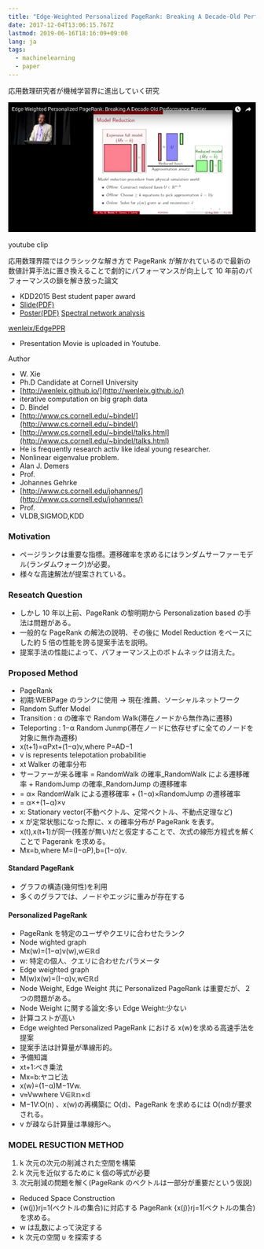 ```yaml
---
title: "Edge-Weighted Personalized PageRank: Breaking A Decade-Old Performance Barrier を読んだ"
date: 2017-12-04T13:06:15.767Z
lastmod: 2019-06-16T18:16:09+09:00
lang: ja
tags:
  - machinelearning
  - paper
---
```


応用数理研究者が機械学習界に進出していく研究

![image](/posts/2017-12-04/images/1.png)

youtube clip

応用数理界隈ではクラシックな解き方で PageRank が解かれているので最新の数値計算手法に置き換えることで劇的にパフォーマンスが向上して 10 年前のパフォーマンスの鎖を解き放った論文

- KDD2015 Best student paper award
- [Slide(PDF)](http://www.cs.cornell.edu/~bindel/present/2015-08-kdd-talk_kdd-aug15.pdf)
- [Poster(PDF)](http://www.cs.cornell.edu/~bindel/present/2015-08-kdd-poster_poster-kdd-pr.pdf)
  [Spectral network analysis](http://www.cs.cornell.edu/~bindel//blurbs/graphspec.html)

[wenleix/EdgePPR](https://github.com/wenleix/EdgePPR)

- Presentation Movie is uploaded in Youtube.

Author

- W. Xie
- Ph.D Candidate at Cornell University
- [http://wenleix.github.io/](http://wenleix.github.io/)
- iterative computation on big graph data
- D. Bindel
- [http://www.cs.cornell.edu/~bindel/](http://www.cs.cornell.edu/~bindel/)
- [http://www.cs.cornell.edu/~bindel/talks.html](http://www.cs.cornell.edu/~bindel/talks.html)
- He is frequently research activ like ideal young researcher.
- Nonlinear eigenvalue problem.
- Alan J. Demers
- Prof.
- Johannes Gehrke
- [http://www.cs.cornell.edu/johannes/](http://www.cs.cornell.edu/johannes/)
- Prof.
- VLDB,SIGMOD,KDD

### Motivation

- ページランクは重要な指標。遷移確率を求めるにはランダムサーファーモデル(ランダムウォーク)が必要。
- 様々な高速解法が提案されている。

### Reseatch Question

- しかし 10 年以上前、PageRank の黎明期から Personalization based の手法は問題がある。
- 一般的な PageRank の解法の説明、その後に Model Reduction をベースにした約 5 倍の性能を誇る提案手法を説明。
- 提案手法の性能によって、パフォーマンス上のボトムネックは消えた。

### Proposed Method

- PageRank
- 初期:WEBPage のランクに使用 → 現在:推薦、ソーシャルネットワーク
- Random Suffer Model
- Transition : α の確率で Random Walk(滞在ノードから無作為に遷移)
- Teleporting : 1−α Random Junmp(滞在ノードに依存せずに全てのノードを対象に無作為遷移)
- x(t+1)=αPxt+(1−α)v,where P=AD−1
- v is represents telepotation probabilitie
- xt Walker の確率分布
- サーファーが来る確率 = RandomWalk の確率\_RandomWalk による遷移確率 + RandomJump の確率\_RandomJump の遷移確率
- = α× RandomWalk による遷移確率 + (1−α)×RandomJump の遷移確率
- = α×+(1−α)×v
- x: Stationary vector(不動ベクトル、定常ベクトル、不動点定理など)
- x が定常状態になった際に、x の確率分布が PageRank を表す。
- x(t),x(t+1)が同一(残差が無い)だと仮定することで、次式の線形方程式を解くことで Pagerank を求める。
- Mx=b,where M=(I−αP),b=(1−α)v.

#### Standard PageRank

- グラフの構造(幾何性)を利用
- 多くのグラフでは、ノードやエッジに重みが存在する

#### Personalized PageRank

- PageRank を特定のユーザやクエリに合わせたランク
- Node wighted graph
- Mx(w)=(1−α)v(w),w∈ℝ𝕕
- w: 特定の個人、クエリに合わせたパラメータ
- Edge weighted graph
- M(w)x(w)=(I−α)v,w∈ℝ𝕕
- Node Weight, Edge Weight 共に Personalized PageRank は重要だが、２つの問題がある。
- Node Weight に関する論文:多い Edge Weight:少ない
- 計算コストが高い
- Edge weighted Personalized PageRank における x(w)を求める高速手法を提案
- 提案手法は計算量が準線形的。
- 予備知識
- xt+1:べき乗法
- Mx=b:ヤコビ法
- x(w)=(1−α)M−1Vw.
- v≈Vwwhere V∈ℝ𝕟×𝕕
- M−1V:O(n) 、x(w)の再構築に O(d)、PageRank を求めるには O(nd)が要求される。
- v が疎なら計算量は準線形へ。

### MODEL RESUCTION METHOD

1.  k 次元の次元の削減された空間を構築
2.  k 次元を近似するために k 個の等式が必要
3.  次元削減の問題を解く(PageRank のベクトルは一部分が重要だという仮説)

- Reduced Space Construction
- {w(j)}rj=1(ベクトルの集合)に対応する PageRank {x(j)}rj=1(ベクトルの集合)を求める。
- w は乱数によって決定する
- k 次元の空間 υ を探索する
